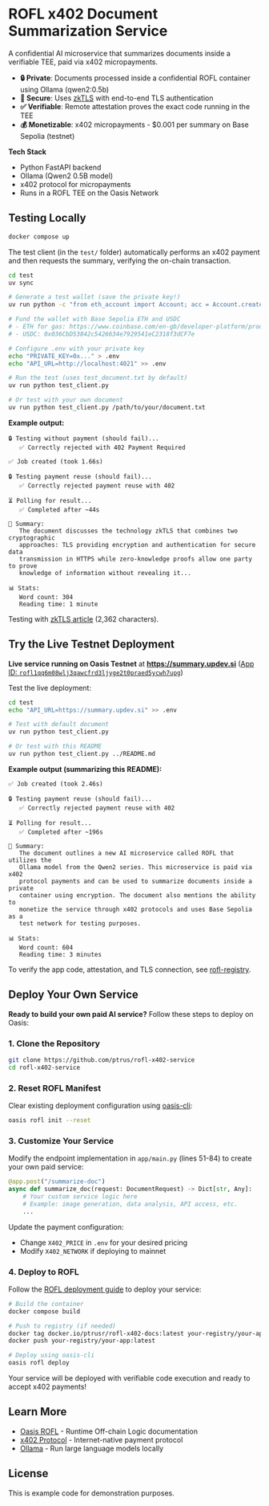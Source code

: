 # ROFL x402 Document Summarization Service

A confidential AI microservice that summarizes documents inside a verifiable TEE, paid via x402 micropayments.

- **🔒 Private**: Documents processed inside a confidential ROFL container using Ollama (qwen2:0.5b)
- **🔐 Secure**: Uses [zkTLS](https://oasis.net/blog/zktls-blockchain-security) with end-to-end TLS authentication
- **✅ Verifiable**: Remote attestation proves the exact code running in the TEE
- **💰 Monetizable**: x402 micropayments - $0.001 per summary on Base Sepolia (testnet)

**Tech Stack**
- Python FastAPI backend
- Ollama (Qwen2 0.5B model)
- x402 protocol for micropayments
- Runs in a ROFL TEE on the Oasis Network

## Testing Locally

```bash
docker compose up
```

The test client (in the `test/` folder) automatically performs an x402 payment and then requests the summary, verifying the on-chain transaction.

```bash
cd test
uv sync

# Generate a test wallet (save the private key!)
uv run python -c "from eth_account import Account; acc = Account.create(); print(f'Address: {acc.address}\nPrivate Key: {acc.key.hex()}')"

# Fund the wallet with Base Sepolia ETH and USDC
# - ETH for gas: https://www.coinbase.com/en-gb/developer-platform/products/faucet
# - USDC: 0x036CbD53842c5426634e7929541eC2318f3dCF7e

# Configure .env with your private key
echo "PRIVATE_KEY=0x..." > .env
echo "API_URL=http://localhost:4021" >> .env

# Run the test (uses test_document.txt by default)
uv run python test_client.py

# Or test with your own document
uv run python test_client.py /path/to/your/document.txt
```

**Example output:**

```
🔒 Testing without payment (should fail)...
   ✅ Correctly rejected with 402 Payment Required

✅ Job created (took 1.66s)

🔒 Testing payment reuse (should fail)...
   ✅ Correctly rejected payment reuse with 402

⏳ Polling for result...
   ✅ Completed after ~44s

📄 Summary:
   The document discusses the technology zkTLS that combines two cryptographic
   approaches: TLS providing encryption and authentication for secure data
   transmission in HTTPS while zero-knowledge proofs allow one party to prove
   knowledge of information without revealing it...

📊 Stats:
   Word count: 304
   Reading time: 1 minute
```

Testing with [zkTLS article](https://oasis.net/blog/zktls-blockchain-security) (2,362 characters).

## Try the Live Testnet Deployment

**Live service running on Oasis Testnet** at **https://summary.updev.si** ([App ID: `rofl1qq6m08wlj3qawcfrd3ljyge2t0praed5ycwh7upg`](https://explorer.oasis.io/testnet/sapphire/rofl/app/rofl1qq6m08wlj3qawcfrd3ljyge2t0praed5ycwh7upg))

Test the live deployment:

```bash
cd test
echo "API_URL=https://summary.updev.si" >> .env

# Test with default document
uv run python test_client.py

# Or test with this README
uv run python test_client.py ../README.md
```

**Example output (summarizing this README):**

```
✅ Job created (took 2.46s)

🔒 Testing payment reuse (should fail)...
   ✅ Correctly rejected payment reuse with 402

⏳ Polling for result...
   ✅ Completed after ~196s

📄 Summary:
   The document outlines a new AI microservice called ROFL that utilizes the
   Ollama model from the Qwen2 series. This microservice is paid via x402
   protocol payments and can be used to summarize documents inside a private
   container using encryption. The document also mentions the ability to
   monetize the service through x402 protocols and uses Base Sepolia as a
   test network for testing purposes.

📊 Stats:
   Word count: 604
   Reading time: 3 minutes
```

To verify the app code, attestation, and TLS connection, see [rofl-registry](https://github.com/ptrus/rofl-registry).

## Deploy Your Own Service

**Ready to build your own paid AI service?** Follow these steps to deploy on Oasis:

### 1. Clone the Repository

```bash
git clone https://github.com/ptrus/rofl-x402-service
cd rofl-x402-service
```

### 2. Reset ROFL Manifest

Clear existing deployment configuration using [oasis-cli](https://github.com/oasisprotocol/cli):

```bash
oasis rofl init --reset
```

### 3. Customize Your Service

Modify the endpoint implementation in `app/main.py` (lines 51-84) to create your own paid service:

```python
@app.post("/summarize-doc")
async def summarize_doc(request: DocumentRequest) -> Dict[str, Any]:
    # Your custom service logic here
    # Example: image generation, data analysis, API access, etc.
    ...
```

Update the payment configuration:
- Change `X402_PRICE` in `.env` for your desired pricing
- Modify `X402_NETWORK` if deploying to mainnet

### 4. Deploy to ROFL

Follow the [ROFL deployment guide](https://docs.oasis.io/build/tools/cli/rofl) to deploy your service:

```bash
# Build the container
docker compose build

# Push to registry (if needed)
docker tag docker.io/ptrusr/rofl-x402-docs:latest your-registry/your-app:latest
docker push your-registry/your-app:latest

# Deploy using oasis-cli
oasis rofl deploy
```

Your service will be deployed with verifiable code execution and ready to accept x402 payments!

## Learn More

- [Oasis ROFL](https://docs.oasis.io/rofl) - Runtime Off-chain Logic documentation
- [x402 Protocol](https://github.com/coinbase/x402) - Internet-native payment protocol
- [Ollama](https://ollama.com) - Run large language models locally

## License

This is example code for demonstration purposes.
